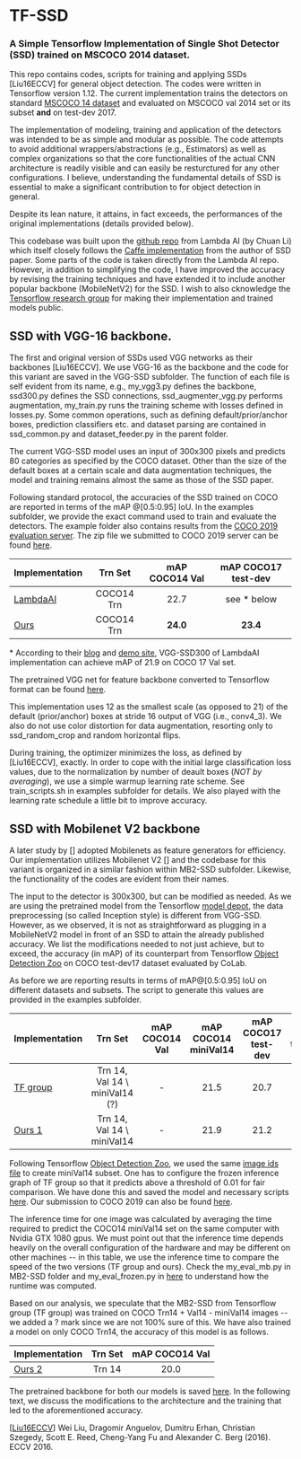# TF-SSD
### A Simple Tensorflow Implementation of Single Shot Detector (SSD) trained on MSCOCO 2014 dataset.

This repo contains codes, scripts for training and applying SSDs [Liu16ECCV] for general object detection. The codes were written in Tensorflow version 1.12. The current implementation trains the detectors on standard [MSCOCO 14 dataset](https://cocodataset.org/#home) and evaluated on MSCOCO val 2014 set or its subset **and** on test-dev 2017. 

The implementation of modeling, training and application of the detectors was intended to be as simple and modular as possible. The code attempts to avoid additional wrappers/abstractions (e.g., Estimators) as well as complex organizations so that the core functionalities of the actual CNN architecture is readily visible and can easily be resturctured for any other configurations. I believe, understanding the fundamental details of SSD is essential to make a significant contribution to for object detection in general.

Despite its lean nature, it attains, in fact exceeds, the performances of the original implementations (details provided below).

This codebase was built upon the [github repo](https://github.com/lambdal/lambda-deep-learning-demo) from Lambda AI  (by Chuan Li) which itself closely follows the [Caffe implementation](https://github.com/weiliu89/caffe/tree/ssd/examples/ssd) from the author of SSD paper. Some parts of the code is taken directly from the Lambda AI repo. However, in addition to simplifying the code, I have improved the accuracy by revising the training techniques and have extended it to include another popular backbone (MobileNetV2) for the SSD. I wish to also cknowledge the [Tensorflow research group](https://github.com/tensorflow/models/tree/master/research) for making their implementation and trained models public.

## SSD with VGG-16 backbone.

The first and original version of SSDs used VGG networks as their backbones [Liu16ECCV]. We use VGG-16 as the backbone and the code for this variant are saved in the VGG-SSD subfolder. The function of each file is self evident from its name, e.g., my_vgg3.py defines the backbone, ssd300.py defines the SSD connections, ssd_augmenter_vgg.py performs augmentation, my_train.py runs the training scheme with losses defined in losses.py. Some common operations, such as defining default/prior/anchor boxes, prediction classifiers etc. and dataset parsing are contained in ssd_common.py and dataset_feeder.py in the parent folder. 

The current VGG-SSD model uses an input of 300x300 pixels and predicts 80 categories as specified by the COCO dataset. Other than the size of the default boxes at a certain scale and data augmentation techniques, the model and training remains almost the same as those of the SSD paper. 

Following standard protocol, the accuracies of the SSD trained on COCO are reported in terms of the mAP @[0.5:0.95] IoU. In the examples subfolder, we provide the exact command used to train and evaluate the detectors. The example folder also contains results from the [COCO 2019 evaluation server](https://competitions.codalab.org/competitions/20794).  The zip file we submitted to COCO 2019 server can be found [here](https://drive.google.com/file/d/17tIEcc9kxyGEOp3uLaPqOTaEvKJA2Si1/view?usp=sharing).

| Implementation | Trn Set | mAP COCO14 Val | mAP COCO17 test-dev|
| :--- | :---: | :---: | :---: |
|[LambdaAI](https://drive.google.com/file/d/1xp7B3WHudEkDjcVSVAaRSa8umQIad69b/view?usp=sharing) | COCO14 Trn | 22.7 | see * below |
|[Ours](https://drive.google.com/file/d/1B-cb7b_3UfEu_HFmlBr1-Uw5EH8m4nOu/view?usp=sharing) | COCO14 Trn| **24.0** | **23.4** |

\* According to their [blog](https://lambdalabs.com/blog/how-to-implement-ssd-object-detection-in-tensorflow/) and [demo site](https://lambda-deep-learning-demo.readthedocs.io/en/latest/tutorial/ssd.html#evaluate-ssd-on-mscoco), VGG-SSD300 of LambdaAI implementation can achieve mAP of 21.9 on COCO 17 Val set.

The pretrained VGG net for feature backbone converted to Tensorflow format can be found [here](https://drive.google.com/file/d/1mnJSilb5vfi3yc6bD_cifLSQAEBXEtiI/view?usp=sharing).
 
This implementation uses 12 as the smallest scale (as opposed to 21) of the default (prior/anchor) boxes at stride 16 output of VGG (i.e., conv4_3). We also do not use color distortion for data augmentation, resorting only to ssd_random_crop and random horizontal flips. 

During training, the optimizer minimizes the loss, as defined by [Liu16ECCV], exactly. In order to cope with the initial large classification loss values, due to the normalization by number of deault boxes (*NOT by averaging*), we use a simple warmup learning rate scheme. See train_scripts.sh in examples subfolder for details. We also played with the learning rate schedule a little bit to improve accuracy. 




## SSD with Mobilenet V2 backbone

A later study by [] adopted Mobilenets as feature generators for efficiency. Our implementation utilizes Mobilenet V2 []  and the codebase for this variant is organized in a similar fashion within MB2-SSD subfolder. Likewise, the functionality of the codes are evident from their names. 

The input to the detector is 300x300, but can be modified as needed. As we are using the pretrained model from the Tensorflow [model depot](https://github.com/tensorflow/models/blob/master/research/slim/nets/mobilenet/README.md), the data preprocessing (so called Inception style) is different from VGG-SSD. However, as we observed, it is not as straightforward as plugging in a MobileNetV2 model in front of an SSD to attain the already published accuracy. We list the modifications needed to not just achieve, but to exceed, the accuracy (in mAP) of its counterpart from Tensorflow [Object Detection Zoo](https://github.com/tensorflow/models/blob/master/research/object_detection/g3doc/tf1_detection_zoo.md) on COCO test-dev17 dataset evaluated by CoLab.

As before we are reporting results in terms of mAP@[0.5:0.95] IoU on different datasets and subsets. The script to generate this values are provided in the examples subfolder.


| Implementation | Trn Set | mAP COCO14 Val |mAP COCO14 miniVal14|  mAP COCO17 test-dev | Inf time(msec) |
| :--- | :---: | :---: | :---: | :---: | :---: |
| [TF group](https://github.com/tensorflow/models/blob/master/research/object_detection/g3doc/tf1_detection_zoo.md) | Trn 14, Val 14 \ miniVal14 (?) | - | 21.5 | 20.7 | 28 |
| [Ours 1](https://drive.google.com/file/d/1HwNKbww72_R7kGxRu2Yody2n2oAQn53A/view?usp=sharing) | Trn 14, Val 14 \ miniVal14 | - | 21.9 | 21.2 | 46 |

Following Tensorflow [Object Detection Zoo](https://github.com/tensorflow/models/blob/master/research/object_detection/g3doc/tf1_detection_zoo.md), we used the same [image ids file](https://github.com/tensorflow/models/blob/master/research/object_detection/data/mscoco_minival_ids.txt) to create miniVal14 subset. One has to configure the frozen inference graph of TF group so that it predicts above a threshold of 0.01 for fair comparison. We have done this and saved the model and necessary scripts [here](https://drive.google.com/file/d/1GZBAioueHyCKTBTSrvWUco2pvEuKGHW1/view?usp=sharing). Our submission to COCO 2019 can also be found [here](https://drive.google.com/file/d/1u3gfae3HLvMn3YRrQrMnwmJiTOrMU_05/view?usp=sharing).

The inference time for one image was calculated by averaging the time required to predict the COCO14 miniVal14 set on the same computer with Nvidia GTX 1080 gpus. We must point out that the inference time depends heavily on the overall configuration of the hardware and may be different on other machines -- in this table, we use the inference time to compare the speed of the two versions (TF group and ours). Check the my_eval_mb.py in MB2-SSD folder and my_eval_frozen.py in [here](https://drive.google.com/file/d/1GZBAioueHyCKTBTSrvWUco2pvEuKGHW1/view?usp=sharing) to understand how the runtime was computed. 

Based on our analysis, we speculate that the MB2-SSD from Tensorflow group (TF group) was trained on COCO Trn14 + Val14 - miniVal14 images  -- we added a ? mark since we are not 100% sure of this. We have also trained a model on only COCO Trn14, the accuracy of this model is as follows.

| Implementation | Trn Set | mAP COCO14 Val |
| :--- | :---: | :---: | 
| [Ours 2](https://drive.google.com/file/d/1uUOb9BpOmTOwrUEfqasr5pkO36V7_uuT/view?usp=sharing) | Trn 14 | 20.0 |

The pretrained backbone for both our models is saved [here](https://drive.google.com/file/d/1vfZG4JhOEeQnNlf-41QpbZt8kWLzpOWZ/view?usp=sharing). In the following text, we discuss the modifications to the architecture and the training that led to the aforementioned accuracy.




[[Liu16ECCV](https://arxiv.org/abs/1512.02325)] Wei Liu, Dragomir Anguelov, Dumitru Erhan, Christian Szegedy, Scott E. Reed, Cheng-Yang Fu and Alexander C. Berg (2016). ECCV 2016.
